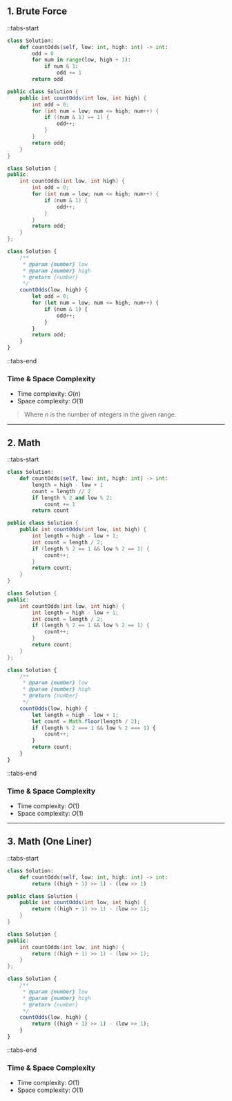 ## 1. Brute Force

::tabs-start

```python
class Solution:
    def countOdds(self, low: int, high: int) -> int:
        odd = 0
        for num in range(low, high + 1):
            if num & 1:
                odd += 1
        return odd
```

```java
public class Solution {
    public int countOdds(int low, int high) {
        int odd = 0;
        for (int num = low; num <= high; num++) {
            if ((num & 1) == 1) {
                odd++;
            }
        }
        return odd;
    }
}
```

```cpp
class Solution {
public:
    int countOdds(int low, int high) {
        int odd = 0;
        for (int num = low; num <= high; num++) {
            if (num & 1) {
                odd++;
            }
        }
        return odd;
    }
};
```

```javascript
class Solution {
    /**
     * @param {number} low
     * @param {number} high
     * @return {number}
     */
    countOdds(low, high) {
        let odd = 0;
        for (let num = low; num <= high; num++) {
            if (num & 1) {
                odd++;
            }
        }
        return odd;
    }
}
```

::tabs-end

### Time & Space Complexity

- Time complexity: $O(n)$
- Space complexity: $O(1)$

> Where $n$ is the number of integers in the given range.

---

## 2. Math

::tabs-start

```python
class Solution:
    def countOdds(self, low: int, high: int) -> int:
        length = high - low + 1
        count = length // 2
        if length % 2 and low % 2:
            count += 1
        return count
```

```java
public class Solution {
    public int countOdds(int low, int high) {
        int length = high - low + 1;
        int count = length / 2;
        if (length % 2 == 1 && low % 2 == 1) {
            count++;
        }
        return count;
    }
}
```

```cpp
class Solution {
public:
    int countOdds(int low, int high) {
        int length = high - low + 1;
        int count = length / 2;
        if (length % 2 == 1 && low % 2 == 1) {
            count++;
        }
        return count;
    }
};
```

```javascript
class Solution {
    /**
     * @param {number} low
     * @param {number} high
     * @return {number}
     */
    countOdds(low, high) {
        let length = high - low + 1;
        let count = Math.floor(length / 2);
        if (length % 2 === 1 && low % 2 === 1) {
            count++;
        }
        return count;
    }
}
```

::tabs-end

### Time & Space Complexity

- Time complexity: $O(1)$
- Space complexity: $O(1)$

---

## 3. Math (One Liner)

::tabs-start

```python
class Solution:
    def countOdds(self, low: int, high: int) -> int:
        return ((high + 1) >> 1) - (low >> 1)
```

```java
public class Solution {
    public int countOdds(int low, int high) {
        return ((high + 1) >> 1) - (low >> 1);
    }
}
```

```cpp
class Solution {
public:
    int countOdds(int low, int high) {
        return ((high + 1) >> 1) - (low >> 1);
    }
};
```

```javascript
class Solution {
    /**
     * @param {number} low
     * @param {number} high
     * @return {number}
     */
    countOdds(low, high) {
        return ((high + 1) >> 1) - (low >> 1);
    }
}
```

::tabs-end

### Time & Space Complexity

- Time complexity: $O(1)$
- Space complexity: $O(1)$
